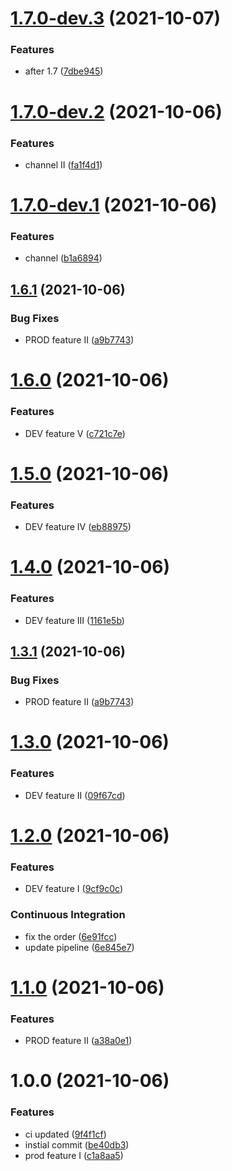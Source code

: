 # [1.7.0-dev.3](https://github.com/ahmedloai/semantic-release-test-2/compare/v1.7.0-dev.2...v1.7.0-dev.3) (2021-10-07)
### Features
* after 1.7 ([7dbe945](https://github.com/ahmedloai/semantic-release-test-2/commit/7dbe9450cd8222a5af54d25342940e779b5fece8))

# [1.7.0-dev.2](https://github.com/ahmedloai/semantic-release-test-2/compare/v1.7.0-dev.1...v1.7.0-dev.2) (2021-10-06)
### Features
* channel II ([fa1f4d1](https://github.com/ahmedloai/semantic-release-test-2/commit/fa1f4d1df97f720de3bd8daa82de38b691357232))

# [1.7.0-dev.1](https://github.com/ahmedloai/semantic-release-test-2/compare/v1.6.1...v1.7.0-dev.1) (2021-10-06)
### Features
* channel ([b1a6894](https://github.com/ahmedloai/semantic-release-test-2/commit/b1a6894c7cdbb2b987d9ac70fe13080a184e65af))

## [1.6.1](https://github.com/ahmedloai/semantic-release-test-2/compare/v1.6.0...v1.6.1) (2021-10-06)
### Bug Fixes
* PROD feature II ([a9b7743](https://github.com/ahmedloai/semantic-release-test-2/commit/a9b7743fac3e67e5ce8bb70cf963351dad16502d))

# [1.6.0](https://github.com/ahmedloai/semantic-release-test-2/compare/v1.5.0...v1.6.0) (2021-10-06)
### Features
* DEV feature V ([c721c7e](https://github.com/ahmedloai/semantic-release-test-2/commit/c721c7eb7be68dd00e9073c0b81350a129a9dcae))

# [1.5.0](https://github.com/ahmedloai/semantic-release-test-2/compare/v1.4.0...v1.5.0) (2021-10-06)
### Features
* DEV feature IV ([eb88975](https://github.com/ahmedloai/semantic-release-test-2/commit/eb889751f7f246247c5727b6452d0f7a3035bf68))

# [1.4.0](https://github.com/ahmedloai/semantic-release-test-2/compare/v1.3.0...v1.4.0) (2021-10-06)
### Features
* DEV feature III ([1161e5b](https://github.com/ahmedloai/semantic-release-test-2/commit/1161e5b9e840fccec767aa93c38d8ed7373a29eb))
## [1.3.1](https://github.com/ahmedloai/semantic-release-test-2/compare/v1.3.0...v1.3.1) (2021-10-06)
### Bug Fixes
* PROD feature II ([a9b7743](https://github.com/ahmedloai/semantic-release-test-2/commit/a9b7743fac3e67e5ce8bb70cf963351dad16502d))

# [1.3.0](https://github.com/ahmedloai/semantic-release-test-2/compare/v1.2.0...v1.3.0) (2021-10-06)
### Features
* DEV feature II ([09f67cd](https://github.com/ahmedloai/semantic-release-test-2/commit/09f67cdd25aeb3af86fd36e97d90e9208ffdf630))

# [1.2.0](https://github.com/ahmedloai/semantic-release-test-2/compare/v1.1.0...v1.2.0) (2021-10-06)
### Features
* DEV feature I ([9cf9c0c](https://github.com/ahmedloai/semantic-release-test-2/commit/9cf9c0c18ea2c20a1337253904b80f0176095472))
### Continuous Integration
* fix the order ([6e91fcc](https://github.com/ahmedloai/semantic-release-test-2/commit/6e91fcc06633af7388a2affdf8a15dd37788ce49))
* update pipeline ([6e845e7](https://github.com/ahmedloai/semantic-release-test-2/commit/6e845e7c3133f1f300e73d4e263006903b282603))

# [1.1.0](https://github.com/ahmedloai/semantic-release-test-2/compare/v1.0.0...v1.1.0) (2021-10-06)
### Features
* PROD feature II ([a38a0e1](https://github.com/ahmedloai/semantic-release-test-2/commit/a38a0e1c5cc58dfcf143a0b0e3e9697903c7dea3))

# 1.0.0 (2021-10-06)
### Features
* ci updated ([9f4f1cf](https://github.com/ahmedloai/semantic-release-test-2/commit/9f4f1cff41ec49794b559842e40f4d629d768265))
* instial commit ([be40db3](https://github.com/ahmedloai/semantic-release-test-2/commit/be40db392c4d425c34edc9a9619451d72a8e4df1))
* prod feature I ([c1a8aa5](https://github.com/ahmedloai/semantic-release-test-2/commit/c1a8aa5a9b03f8c450fd83f0d7f985d627c81a3a))
